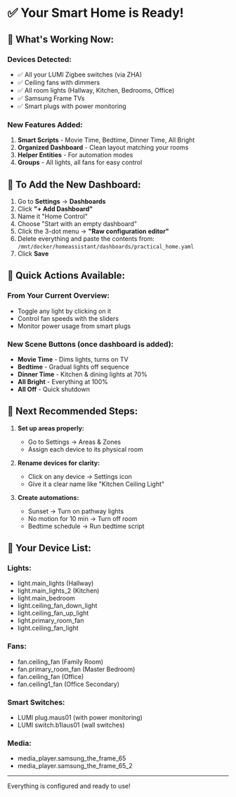 # ✅ Your Smart Home is Ready!

## 🎯 What's Working Now:

### Devices Detected:
- ✅ All your LUMI Zigbee switches (via ZHA)
- ✅ Ceiling fans with dimmers
- ✅ All room lights (Hallway, Kitchen, Bedrooms, Office)
- ✅ Samsung Frame TVs
- ✅ Smart plugs with power monitoring

### New Features Added:
1. **Smart Scripts** - Movie Time, Bedtime, Dinner Time, All Bright
2. **Organized Dashboard** - Clean layout matching your rooms
3. **Helper Entities** - For automation modes
4. **Groups** - All lights, all fans for easy control

## 📱 To Add the New Dashboard:

1. Go to **Settings** → **Dashboards**
2. Click **"+ Add Dashboard"**
3. Name it "Home Control"
4. Choose "Start with an empty dashboard"
5. Click the 3-dot menu → **"Raw configuration editor"**
6. Delete everything and paste the contents from:
   `/mnt/docker/homeassistant/dashboards/practical_home.yaml`
7. Click **Save**

## 🚀 Quick Actions Available:

### From Your Current Overview:
- Toggle any light by clicking on it
- Control fan speeds with the sliders
- Monitor power usage from smart plugs

### New Scene Buttons (once dashboard is added):
- **Movie Time** - Dims lights, turns on TV
- **Bedtime** - Gradual lights off sequence
- **Dinner Time** - Kitchen & dining lights at 70%
- **All Bright** - Everything at 100%
- **All Off** - Quick shutdown

## 🔧 Next Recommended Steps:

1. **Set up areas properly:**
   - Go to Settings → Areas & Zones
   - Assign each device to its physical room

2. **Rename devices for clarity:**
   - Click on any device → Settings icon
   - Give it a clear name like "Kitchen Ceiling Light"

3. **Create automations:**
   - Sunset → Turn on pathway lights
   - No motion for 10 min → Turn off room
   - Bedtime schedule → Run bedtime script

## 📝 Your Device List:

### Lights:
- light.main_lights (Hallway)
- light.main_lights_2 (Kitchen)  
- light.main_bedroom
- light.ceiling_fan_down_light
- light.ceiling_fan_up_light
- light.primary_room_fan
- light.ceiling_fan_light

### Fans:
- fan.ceiling_fan (Family Room)
- fan.primary_room_fan (Master Bedroom)
- fan.ceiling_fan (Office)
- fan.ceiling1_fan (Office Secondary)

### Smart Switches:
- LUMI plug.maus01 (with power monitoring)
- LUMI switch.b1laus01 (wall switches)

### Media:
- media_player.samsung_the_frame_65
- media_player.samsung_the_frame_65_2

---
Everything is configured and ready to use!

